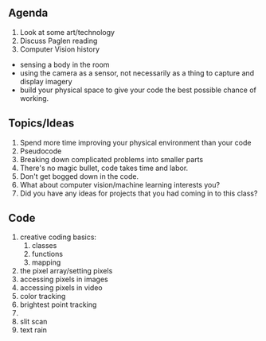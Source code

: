 ## Agenda
1. Look at some art/technology
2. Discuss Paglen reading
3. Computer Vision history


* sensing a body in the room
* using the camera as a sensor, not necessarily as a thing to capture and display imagery
* build your physical space to give your code the best possible chance of working.

## Topics/Ideas
1. Spend more time improving your physical environment than your code
1. Pseudocode
1. Breaking down complicated problems into smaller parts
1. There's no magic bullet, code takes time and labor. 
1. Don't get bogged down in the code.
1. What about computer vision/machine learning interests you?
1. Did you have any ideas for projects that you had coming in to this class?


## Code

1. creative coding basics:
    1. classes
    2. functions
    3. mapping
1. the pixel array/setting pixels
1. accessing pixels in images
1. accessing pixels in video
1. color tracking
1. brightest point tracking
1. 
1. slit scan
1. text rain
